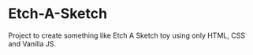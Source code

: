 # Etch-A-Sketch
Project to create something like Etch A Sketch toy using only HTML, CSS and Vanilla JS.
